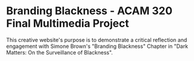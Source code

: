 # Branding Blackness - ACAM 320 Final Multimedia Project

This creative website's purpose is to demonstrate a critical reflection and engagement with Simone Brown's "Branding Blackness" Chapter in "Dark Matters:
On the Surveillance of Blackness".



